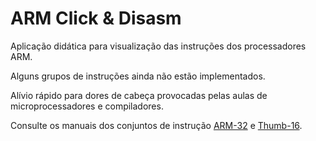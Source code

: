 # ARM Click & Disasm

Aplicação didática para visualização das instruções dos processadores ARM.

Alguns grupos de instruções ainda não estão implementados.

Alívio rápido para dores de cabeça provocadas pelas aulas de microprocessadores e compiladores.

Consulte os manuais dos conjuntos de instrução [ARM-32](https://developer.arm.com/documentation/dui0068/b/ARM-Instruction-Reference) e [Thumb-16](https://developer.arm.com/documentation/ddi0210/c/CACBCAAE).

